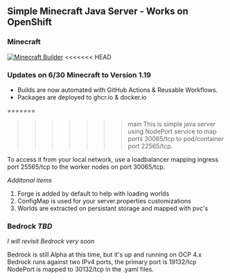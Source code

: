 ## Simple Minecraft Java Server - Works on OpenShift

### Minecraft
[![Minecraft Builder](https://github.com/ocpdude/minecraft/actions/workflows/minecraft-builder.yaml/badge.svg)](https://github.com/ocpdude/minecraft/actions/workflows/minecraft-builder.yaml)
<<<<<<< HEAD

### Updates on 6/30 Minecraft to Version 1.19
* Builds are now automated with GitHub Actions & Reusable Workflows.
* Packages are deployed to ghcr.io & docker.io

=======
>>>>>>> main
This is simple java server using NodePort service to map ports 30065/tcp to pod/container port 22565/tcp. 

To access it from your local network, use a loadbalancer mapping ingress port 25565/tcp to the worker nodes on port 30065/tcp.

_Additonal items_
1. Forge is added by default to help with loading worlds
2. ConfigMap is used for your server.properties customizations
3. Worlds are extracted on persistant storage and mapped with pvc's

### Bedrock _TBD_
_I will revisit Bedrock very soon_

Bedrock is still Alpha at this time, but it's up and running on OCP 4.x \
Bedrock runs against two IPv4 ports, the primary port is 19132/tcp \
NodePort is mapped to 30132/tcp in the .yaml files.
